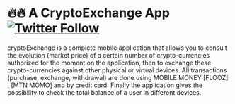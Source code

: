 # 🔥🔥 A CryptoExchange App [![Twitter Follow](https://img.shields.io/twitter/follow/IAdelabou?style=social)](https://twitter.com/IAdelabou?s=09)
cryptoExchange is a complete mobile application that allows you to consult the evolution (market price) of a certain number of crypto-currencies authorized for the moment on the application, then to exchange these crypto-currencies against other physical or virtual devices. All transactions (purchase, exchange, withdrawal) are done using MOBILE MONEY [FLOOZ] , [MTN MOMO] and by credit card.
Finally the application gives the possibility to check the total balance of a user in different devices.
